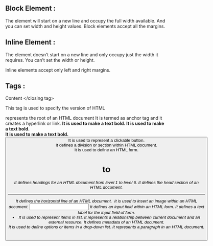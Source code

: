 ## Block Element :
The element will start on a new line and occupy the full width available. And you can set width and height values.
Block elements accept all the margins.
## Inline Element :
The element doesn’t start on a new line and only occupy just the width it requires. You can’t set the width or height.

Inline elements accept only left and right margins.
## Tags :
 <opening tag> Content </closing tag>

<!DOCTYPE>
This tag is used to specify the version of HTML
 <html>
 represents the root of an HTML document
 <a>
 It is termed as anchor tag and it creates a hyperlink or link.
 <b>
  It is used to make a text bold.
 <body>
  It is used to make a text bold.
 <br>
 It is used to make a text bold.
 <button>
  It is used to represent a clickable button.
 <div>
 It defines a division or section within HTML document.
 <form>
 It is used to define an HTML form.
 <h1> to <h6>
 It defines headings for an HTML document from level 1 to level 6.
 <head>
  It defines the head section of an HTML document.
 <hr>
  It defines the horizontal line of an HTML document.
 <img>
  It is used to insert an image within an HTML document.
 <input>
  It defines an input field within an HTML form.
 <label>
  It defines a text label for the input field of form.
 <li>
  It is used to represent items in list.
 <link>
  It represents a relationship between current document and an external resource.
 <meta>
  It defines metadata of an HTML document.
 <option>
  It is used to define options or items in a drop-down list.
 <p>
  It represents a paragraph in an HTML document.
 <script>
  It is used to declare the JavaScript within HTML document.
 <select>
  It represents a control which provides a menu of options.
 <small>
  It is used to make text font one size smaller than document?s base font size.
 <span>
  It is used for styling and grouping inline.
 <style>
  It is used to contain style information for an HTML document


## List  :
- There are two types of list in HTML :1-Ordered list(OL)
  2-Unorder list(UL)
- 
<ol>
 <li>Item 1</li>
 <li>Item 2</li>
 </ol>
 - Unorder list:(UL) is used to create a list of items in no particular order. It is represented by bullets (•, ‣, ⁃).
- Syntax :
<ul>
  <li>Item 1</li>
  <li>Item 2</li>
</ul>
- Definition List : (li) is used to create a list of items.
 ## Tables:
 <th>- table head
 <tr>- table row
 <td>- table data
 - syntax:
 
 <table>
 <tr>
 <th>column 1</th>
 <th>column 2</th>
 </tr>
 <tr>
 <td>Cell 1</td>
 <td>Cell 2</td>
 </tr>
 </table>
 ## Task-1:
 Create a simple HTML page with hte following elements :
 -A heading tag contais haeding.
 - Sub heading.
 - An image of yours.
 - Link to visit another website(eg:wikipedia.org)
 - Make a MCQ question format.
 - Add your friend list in Un-order list
 - Make a table of data (name,age,city,gender,college)
 ## semantid Tags :
 - Semantic tag is clearly describe a human and machine readable way.
- It is used to define different parts of an HTML document.
- It is used for SEO purpose.